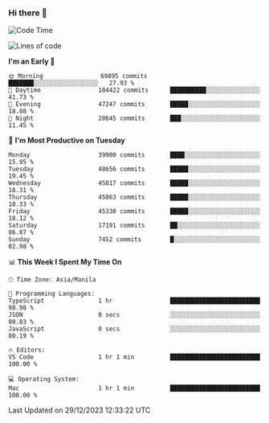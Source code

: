 ### Hi there 👋

<!--START_SECTION:waka-->
![Code Time](http://img.shields.io/badge/Code%20Time-4%2C651%20hrs%2056%20mins-blue)

![Lines of code](https://img.shields.io/badge/From%20Hello%20World%20I%27ve%20Written-107.3%20million%20lines%20of%20code-blue)

**I'm an Early 🐤** 

```text
🌞 Morning                69895 commits       ███████░░░░░░░░░░░░░░░░░░   27.93 % 
🌆 Daytime                104422 commits      ██████████░░░░░░░░░░░░░░░   41.73 % 
🌃 Evening                47247 commits       █████░░░░░░░░░░░░░░░░░░░░   18.88 % 
🌙 Night                  28645 commits       ███░░░░░░░░░░░░░░░░░░░░░░   11.45 % 
```
📅 **I'm Most Productive on Tuesday** 

```text
Monday                   39900 commits       ████░░░░░░░░░░░░░░░░░░░░░   15.95 % 
Tuesday                  48656 commits       █████░░░░░░░░░░░░░░░░░░░░   19.45 % 
Wednesday                45817 commits       █████░░░░░░░░░░░░░░░░░░░░   18.31 % 
Thursday                 45863 commits       █████░░░░░░░░░░░░░░░░░░░░   18.33 % 
Friday                   45330 commits       █████░░░░░░░░░░░░░░░░░░░░   18.12 % 
Saturday                 17191 commits       ██░░░░░░░░░░░░░░░░░░░░░░░   06.87 % 
Sunday                   7452 commits        █░░░░░░░░░░░░░░░░░░░░░░░░   02.98 % 
```


📊 **This Week I Spent My Time On** 

```text
🕑︎ Time Zone: Asia/Manila

💬 Programming Languages: 
TypeScript               1 hr                █████████████████████████   98.98 % 
JSON                     0 secs              ░░░░░░░░░░░░░░░░░░░░░░░░░   00.83 % 
JavaScript               0 secs              ░░░░░░░░░░░░░░░░░░░░░░░░░   00.19 % 

🔥 Editors: 
VS Code                  1 hr 1 min          █████████████████████████   100.00 % 

💻 Operating System: 
Mac                      1 hr 1 min          █████████████████████████   100.00 % 
```


 Last Updated on 29/12/2023 12:33:22 UTC
<!--END_SECTION:waka-->


<!--
**rad182/rad182** is a ✨ _special_ ✨ repository because its `README.md` (this file) appears on your GitHub profile.

Here are some ideas to get you started:

- 🔭 I’m currently working on ...
- 🌱 I’m currently learning ...
- 👯 I’m looking to collaborate on ...
- 🤔 I’m looking for help with ...
- 💬 Ask me about ...
- 📫 How to reach me: ...
- 😄 Pronouns: ...
- ⚡ Fun fact: ...
-->
